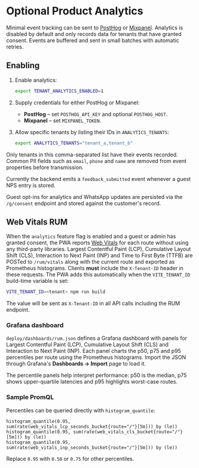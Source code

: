 # Optional Product Analytics

Minimal event tracking can be sent to [PostHog](https://posthog.com) or
[Mixpanel](https://mixpanel.com). Analytics is disabled by default and only
records data for tenants that have granted consent. Events are buffered and
sent in small batches with automatic retries.

## Enabling

1. Enable analytics:

   ```bash
   export TENANT_ANALYTICS_ENABLED=1
   ```

2. Supply credentials for either PostHog or Mixpanel:

   - **PostHog** – set `POSTHOG_API_KEY` and optional `POSTHOG_HOST`.
   - **Mixpanel** – set `MIXPANEL_TOKEN`.

3. Allow specific tenants by listing their IDs in `ANALYTICS_TENANTS`:

   ```bash
   export ANALYTICS_TENANTS="tenant_a,tenant_b"
   ```

Only tenants in this comma-separated list have their events recorded. Common
PII fields such as `email`, `phone` and `name` are removed from event
properties before transmission.

Currently the backend emits a `feedback_submitted` event whenever a guest NPS
entry is stored.

Guest opt-ins for analytics and WhatsApp updates are persisted via the `/g/consent`
endpoint and stored against the customer's record.

## Web Vitals RUM

When the `analytics` feature flag is enabled and a guest or admin has granted
consent, the PWA reports [Web Vitals](https://web.dev/vitals/) for each route
without using any third-party libraries. Largest Contentful Paint (LCP),
Cumulative Layout Shift (CLS), Interaction to Next Paint (INP) and Time to
First Byte (TTFB) are POSTed to `/rum/vitals` along with the current route and
exported as Prometheus histograms. Clients **must** include the `X-Tenant-ID`
header in these requests. The PWA adds this automatically when the
`VITE_TENANT_ID` build-time variable is set:

```sh
VITE_TENANT_ID=<tenant> npm run build
```

The value will be sent as `X-Tenant-ID` in all API calls including the RUM
endpoint.

### Grafana dashboard

`deploy/dashboards/rum.json` defines a Grafana dashboard with panels for
Largest Contentful Paint (LCP), Cumulative Layout Shift (CLS) and Interaction to
Next Paint (INP). Each panel charts the p50, p75 and p95 percentiles per route
using the Prometheus histograms. Import the JSON through Grafana's **Dashboards →
Import** page to load it.

The percentile panels help interpret performance: p50 is the median, p75 shows
upper-quartile latencies and p95 highlights worst-case routes.

### Sample PromQL

Percentiles can be queried directly with `histogram_quantile`:

```promql
histogram_quantile(0.95, sum(rate(web_vitals_lcp_seconds_bucket{route="/"}[5m])) by (le))
histogram_quantile(0.95, sum(rate(web_vitals_cls_bucket{route="/"}[5m])) by (le))
histogram_quantile(0.95, sum(rate(web_vitals_inp_seconds_bucket{route="/"}[5m])) by (le))
```

Replace `0.95` with `0.50` or `0.75` for other percentiles.

